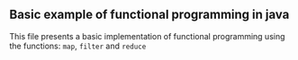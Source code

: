 ## Basic example of functional programming in java

This file presents a basic implementation of functional programming using the functions: 
    `map`, 
    `filter` and
    `reduce`

